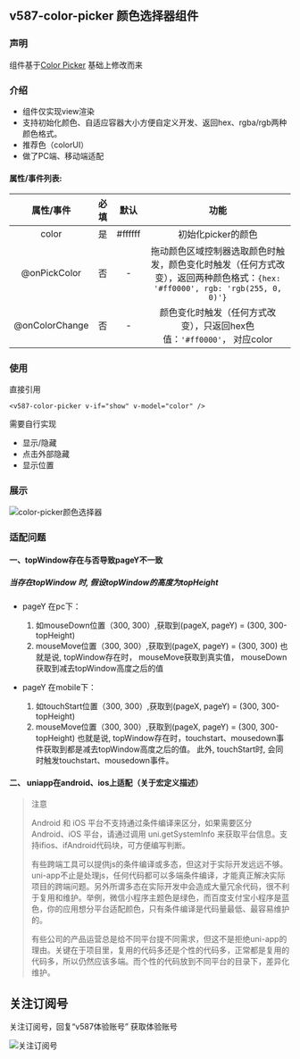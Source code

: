 ## v587-color-picker 颜色选择器组件

### 声明

组件基于[Color Picker](https://ext.dcloud.net.cn/plugin?id=2268)  基础上修改而来

### 介绍

+ 组件仅实现view渲染
+ 支持初始化颜色、自适应容器大小方便自定义开发、返回hex、rgba/rgb两种颜色格式。 
+ 推荐色（colorUI）
+ 做了PC端、移动端适配

#### 属性/事件列表:

|   属性/事件    | 必填 |  默认   |                             功能                             |
| :------------: | :--: | :-----: | :----------------------------------------------------------: |
|     color      |  是  | #ffffff |                      初始化picker的颜色                      |
|  @onPickColor  |  否  |    -    | 拖动颜色区域控制器选取颜色时触发，颜色变化时触发（任何方式改变），返回两种颜色格式：`{hex: '#ff0000', rgb: 'rgb(255, 0, 0)'}` |
| @onColorChange |  否  |    -    | 颜色变化时触发（任何方式改变），只返回hex色值：`'#ff0000'`， 对应color |

### 使用

直接引用

```vue
<v587-color-picker v-if="show" v-model="color" />
```

需要自行实现

+ 显示/隐藏 
+ 点击外部隐藏 
+ 显示位置

### 展示

![color-picker颜色选择器](https://vkceyugu.cdn.bspapp.com/VKCEYUGU-78a67da8-ae76-4f35-8fee-dac7cb24bcd4/9d0afdae-4515-4814-a2a3-a6d6395ccd7d.gif)

### 适配问题

#### 一、topWindow存在与否导致pageY不一致

##### 当存在topWindow 时, 假设topWindow的高度为topHeight
 + pageY 在pc下：
	1. 如mouseDown位置（300, 300）,获取到(pageX, pageY) = (300, 300-topHeight)
	2. mouseMove位置（300, 300）,获取到(pageX, pageY) = (300, 300)
	也就是说, topWindow存在时， mouseMove获取到真实值， mouseDown获取到减去topWindow高度之后的值

 + pageY 在mobile下：
	1. 如touchStart位置（300, 300）,获取到(pageX, pageY) = (300, 300-topHeight)
	2. mouseMove位置（300, 300）,获取到(pageX, pageY) = (300, 300-topHeight)
	也就是说, topWindow存在时，touchstart、mousedown事件获取到都是减去topWindow高度之后的值。
	此外, touchStart时, 会同时触发touchstart、mousedown事件。

#### 二、 uniapp在android、ios上适配（关于宏定义描述）
>注意
>
>  Android 和 iOS 平台不支持通过条件编译来区分，如果需要区分 Android、iOS 平台，请通过调用 uni.getSystemInfo 来获取平台信息。支持ifios、ifAndroid代码块，可方便编写判断。
>  
>  有些跨端工具可以提供js的条件编译或多态，但这对于实际开发远远不够。uni-app不止是处理js，任何代码都可以多端条件编译，才能真正解决实际项目的跨端问题。另外所谓多态在实际开发中会造成大量冗余代码，很不利于复用和维护。举例，微信小程序主题色是绿色，而百度支付宝小程序是蓝色，你的应用想分平台适配颜色，只有条件编译是代码量最低、最容易维护的。
>
>  有些公司的产品运营总是给不同平台提不同需求，但这不是拒绝uni-app的理由。关键在于项目里，复用的代码多还是个性的代码多，正常都是复用的代码多，所以仍然应该多端。而个性的代码放到不同平台的目录下，差异化维护。



## 关注订阅号

关注订阅号，回复“v587体验账号” 获取体验账号

![关注订阅号](https://vkceyugu.cdn.bspapp.com/VKCEYUGU-aeeaeb50-6081-4de4-b6ab-d4b54fca38bf/00aa4a73-04b4-4b1a-b6d1-161a2781ec88.jpg)
